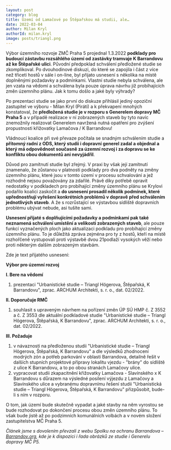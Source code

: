 ```yaml
---
layout: post
category: blog
title: Území od Lamačové po Štěpařskou má studii, ale…
date: 2022-03-04
author: Milan Kryl
authorId: milan.kryl
image: posts/triangl.png
---
```


Výbor územního rozvoje ZMČ Praha 5 projednal 1.3.2022 **podklady pro budoucí zástavbu rozsáhlého území od zastávky tramvaje K Barrandovu až ke Štěpařské ulici**. Původní předpoklad schválení předložené studie se zkomplikoval. Po dvouhodinové diskuzi, do které se zapojila i část z více než třiceti hostů v sále i on-line, byl přijato usnesení s několika na místě doplněnými požadavky a podmínkami. Vlastní studie nebyla schválena, ale jen vzata na vědomí a schválena byla pouze úprava návrhu již probíhajících změn územního plánu. Jak k tomu došlo a jaké byly výhrady?


Po prezentaci studie se jako první do diskuze přihlásil jediný opoziční zastupitel ve výboru - Milan Kryl (Piráti) a k překvapení mnohých konstatoval, že **předložená studie je v rozporu s Generelem dopravy MČ Praha 5** a v případě realizace v ní zobrazených staveb by tyto navíc znemožnily realizovat Generelem navržená nutná opatření pro zvýšení propustnosti křižovatky Lamačova / K Barrandovu!


Vládnoucí koalice při své převaze počítala se snadným schválením studie a **přítomný radní z ODS, který studii i dopravní generel zadal a objednal a který má odpovědnost současně za územní rozvoj i za dopravu se ke konfliktu obou dokumentů ani nevyjádřil**. 


Důvod pro zamítnutí studie byl zřejmý. V praxi by však její zamítnutí znamenalo, že zůstanou v platnosti podklady pro dva podněty na změny územního plánu, které jsou v tomto území v procesu schvalování a jež rozhodně nejsou považovány za zdařilé. Právě díky potřebě opravit nedostatky v podkladech pro probíhající změny územního plánu se Krylovi podařilo koalici zaskočit a **do usnesení prosadil několik podmínek, které upřednostňují vyřešení konkrétních problémů v dopravě před schválením jednotlivých staveb**. A že s rozrůstající se výstavbou sídliště dopravních problému ubývat nebude, asi tušíte sami.


**Usnesení přijaté s doplňujícími požadavky a podmínkami pak také neznamená schválení umístění a velikosti zobrazených staveb**, ale pouze funkcí vyznačených ploch jako aktualizaci podkladu pro probíhající změny územního plánu. To je důležitá zpráva zejména pro ty z hostů, kteří na místě rozhořčeně vystupovali proti výstavbě dvou 21podlaží vysokých věží nebo proti některým dalším zobrazeným stavbám.  


Zde je text přijatého usnesení:


**Výbor pro územní rozvoj**


**I. Bere na vědomí**

1. prezentaci "Urbanistické studie – Triangl Högerova, Štěpařská, K Barrandovu", zprac. ARCHUM Architekti, s. r. o., dat. 02/2022.


**II. Doporučuje RMČ**
1. souhlasit s upraveným návrhem na pořízení změn ÚP SÚ HMP č. Z 3552 a č. Z 3553 dle aktuální podkladové studie "Urbanistické studie – Triangl Högerova, Štěpařská, K Barrandovu", zprac. ARCHUM Architekti, s. r. o., dat. 02/2022.


**III. Požaduje**

1. v návaznosti na předloženou studii "Urbanistické studie – Triangl Högerova, Štěpařská, K Barrandovu" a dle výsledků zhodnocení modrých zón a potřeb parkování v oblasti Barrandova, detailně řešit v dalších stupních projektové přípravy lokalitu vjezdu - "brány" do sídliště z ulice K Barrandovu, a to po obou stranách Lamačovy ulice.
2. vypracovat studii zkapacitnění křižovatky Lamačova - Slavínského x K Barrandovu s důrazem na výsledné posílení výjezdu z Lamačovy a Slavínského ulice a vybranému dopravnímu řešení studii "Urbanistická studie – Triangl Högerova, Štěpařská, K Barrandovu" přizpůsobit, bude-li s ním v rozporu.


O tom, jak území bude skutečně vypadat a jaké stavby na něm vyrostou se bude rozhodovat po dokončení procesu obou změn územního plánu. To však bude jistě až po podzimních komunálních volbách a v novém složení zastupitelstva MČ Praha 5. 


*Článek jsme s dovolením převzali z webu Spolku na ochranu Barrandova – [Barrandov.org](http://www.barrandov.org), kde je k dispozici i řada obrázků ze studie i Generelu dopravy MČ P5.*

